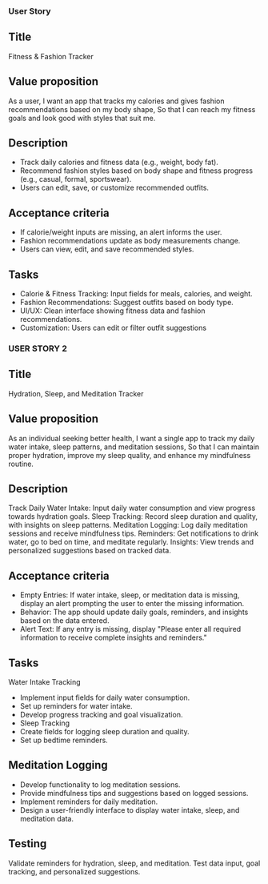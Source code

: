 ### User Story

## Title

Fitness & Fashion Tracker

## Value proposition

As a user,
I want an app that tracks my calories and gives fashion recommendations based on my body shape,
So that I can reach my fitness goals and look good with styles that suit me.

## Description

- Track daily calories and fitness data (e.g., weight, body fat).
- Recommend fashion styles based on body shape and fitness progress (e.g., casual, formal, sportswear).
- Users can edit, save, or customize recommended outfits.

## Acceptance criteria

- If calorie/weight inputs are missing, an alert informs the user.
- Fashion recommendations update as body measurements change.
- Users can view, edit, and save recommended styles.

## Tasks

- Calorie & Fitness Tracking: Input fields for meals, calories, and weight.
- Fashion Recommendations: Suggest outfits based on body type.
- UI/UX: Clean interface showing fitness data and fashion recommendations.
- Customization: Users can edit or filter outfit suggestions

### USER STORY 2

## Title

Hydration, Sleep, and Meditation Tracker

## Value proposition

As an individual seeking better health,
I want a single app to track my daily water intake, sleep patterns, and meditation sessions,
So that I can maintain proper hydration, improve my sleep quality, and enhance my mindfulness routine.

## Description

Track Daily Water Intake: Input daily water consumption and view progress towards hydration goals.
Sleep Tracking: Record sleep duration and quality, with insights on sleep patterns.
Meditation Logging: Log daily meditation sessions and receive mindfulness tips.
Reminders: Get notifications to drink water, go to bed on time, and meditate regularly.
Insights: View trends and personalized suggestions based on tracked data.

## Acceptance criteria

- Empty Entries: If water intake, sleep, or meditation data is missing, display an alert prompting the user to enter the missing information.
- Behavior: The app should update daily goals, reminders, and insights based on the data entered.
- Alert Text: If any entry is missing, display "Please enter all required information to receive complete insights and reminders."

## Tasks

Water Intake Tracking

- Implement input fields for daily water consumption.
- Set up reminders for water intake.
- Develop progress tracking and goal visualization.
- Sleep Tracking
- Create fields for logging sleep duration and quality.
- Set up bedtime reminders.

## Meditation Logging

- Develop functionality to log meditation sessions.
- Provide mindfulness tips and suggestions based on logged sessions.
- Implement reminders for daily meditation.
- Design a user-friendly interface to display water intake, sleep, and meditation data.

## Testing

Validate reminders for hydration, sleep, and meditation.
Test data input, goal tracking, and personalized suggestions.
